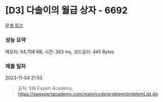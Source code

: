 # [D3] 다솔이의 월급 상자 - 6692 

[문제 링크](https://swexpertacademy.com/main/code/problem/problemDetail.do?contestProbId=AWdXofhKFkADFAWn) 

### 성능 요약

메모리: 94,708 KB, 시간: 363 ms, 코드길이: 445 Bytes

### 제출 일자

2023-11-04 21:53



> 출처: SW Expert Academy, https://swexpertacademy.com/main/code/problem/problemList.do